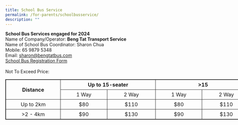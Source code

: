 ```yaml
---
title: School Bus Service
permalink: /for-parents/schoolbusservice/
description: ""
---
```

<b>School Bus Services engaged for 2024</b>
<br>
Name of Company/Operator: <b>Beng Tat Transport Service</b>
<br>
Name of School Bus Coordinator: Sharon Chua<br>
Mobile: 65 9879 5348<br>
Email: sharon@bengtatbus.com<br>
<a href="https://forms.gle/x9rYJG5h5u9jYYgA7" target="_blank">School Bus Registration Form</a>
<br><br>
Not To Exceed Price:
<br>
<table style="border: 1px solid rgb(42, 42, 42); width: 773px;">
<tbody class="" style="margin: 0px; outline: 0px; padding: 0px;">
<tr>
<td rowspan="2" width="387" style="padding: 5px; text-align: center; vertical-align: middle; border: 1px solid rgb(42, 42, 42);"><b>Distance</b></td>
<td colspan="2" width="387" style="padding: 5px; text-align: center; vertical-align: middle; border: 1px solid rgb(42, 42, 42);"><b>Up to 15-seater</b></td>
<td colspan="2" width="387" style="padding: 5px; text-align: center; vertical-align: middle; border: 1px solid rgb(42, 42, 42);"><b>&gt;15 </b></td></tr>
<tr>
<td width="387" style="padding: 5px; text-align: center; vertical-align: middle; border: 1px solid rgb(42, 42, 42);">1 Way</td>
<td width="387" style="padding: 5px; text-align: center; vertical-align: middle; border: 1px solid rgb(42, 42, 42);">2 Way</td>
<td width="387" style="padding: 5px; text-align: center; vertical-align: middle; border: 1px solid rgb(42, 42, 42);">1 Way</td>
<td width="387" style="padding: 5px; text-align: center; vertical-align: middle; border: 1px solid rgb(42, 42, 42);">2 Way</td></tr>
<tr>
<td width="387" style="padding: 5px; text-align: center; vertical-align: middle; border: 1px solid rgb(42, 42, 42);">Up to 2km</td>
<td width="387" style="padding: 5px; text-align: center; vertical-align: middle; border: 1px solid rgb(42, 42, 42);">$80</td>
<td width="387" style="padding: 5px; text-align: center; vertical-align: middle; border: 1px solid rgb(42, 42, 42);">$110</td>
<td width="387" style="padding: 5px; text-align: center; vertical-align: middle; border: 1px solid rgb(42, 42, 42);">$80</td>
<td width="387" style="padding: 5px; text-align: center; vertical-align: middle; border: 1px solid rgb(42, 42, 42);">$110</td></tr>
<tr>
<td width="387" style="padding: 5px; text-align: center; vertical-align: middle; border: 1px solid rgb(42, 42, 42);">&gt;2 - 4km</td>
<td width="387" style="padding: 5px; text-align: center; vertical-align: middle; border: 1px solid rgb(42, 42, 42);">$90</td>
<td width="387" style="padding: 5px; text-align: center; vertical-align: middle; border: 1px solid rgb(42, 42, 42);">$130</td>
<td width="387" style="padding: 5px; text-align: center; vertical-align: middle; border: 1px solid rgb(42, 42, 42);">$90</td>
<td width="387" style="padding: 5px; text-align: center; vertical-align: middle; border: 1px solid rgb(42, 42, 42);">$130</td></tr></tbody></table>